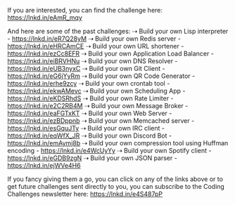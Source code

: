 If you are interested, you can find the challenge here: https://lnkd.in/eAmR_mqy

And here are some of the past challenges:
⇢ Build your own Lisp interpreter - https://lnkd.in/eR7Q28yM
⇢ Build your own Redis server - https://lnkd.in/eHRCAmCE
⇢ Build your own URL shortener - https://lnkd.in/ezCc8EFR
⇢ Build your own Application Load Balancer - https://lnkd.in/eiBRVHNu
⇢ Build your own DNS Resolver - https://lnkd.in/eUB3nyxC
⇢ Build your own Git Client - https://lnkd.in/eG6jYyRm
⇢ Build your own QR Code Generator - https://lnkd.in/erhe9zcy
⇢ Build your own crontab tool - https://lnkd.in/ekwAMevc
⇢ Build your own Scheduling App - https://lnkd.in/eKDSRhdS
⇢ Build your own Rate Limiter - https://lnkd.in/e2C2RB4M
⇢ Build your own Message Broker - https://lnkd.in/eaFGTxKT
⇢ Build your own Web Server - https://lnkd.in/ezBDppnb
⇢ Build your own Memcached server - https://lnkd.in/esGquJTy
⇢ Build your own IRC client - https://lnkd.in/eqWfX_JR
⇢ Build your own Discord Bot - https://lnkd.in/emAymj8b
⇢ Build your own compression tool using Huffman encoding - https://lnkd.in/e4WcUyYy
⇢ Build your own Spotify client - https://lnkd.in/eGDB9zgN
⇢ Build your own JSON parser - https://lnkd.in/ejWVe4H6

If you fancy giving them a go, you can click on any of the links above or to get future challenges sent directly to you, you can subscribe to the Coding Challenges newsletter here: https://lnkd.in/e4S487pP
